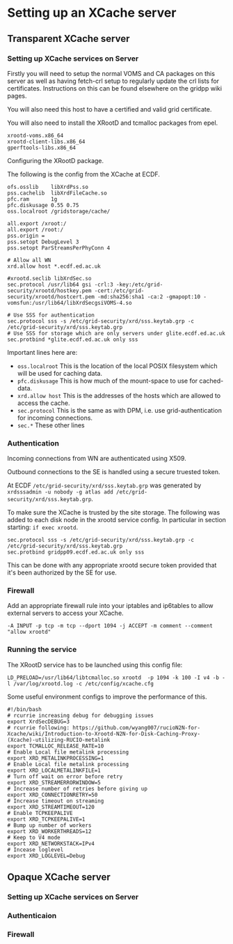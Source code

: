
# Setting up an XCache server

## Transparent XCache server

### Setting up XCache services on Server

Firstly you will need to setup the normal VOMS and CA packages on this server as well as having fetch-crl setup to regularly update the crl lists for certificates.
Instructions on this can be found elsewhere on the gridpp wiki pages.

You will also need this host to have a certified and valid grid certificate.


You will also need to install the XRootD and tcmalloc packages from epel.

```
xrootd-voms.x86_64
xrootd-client-libs.x86_64
gperftools-libs.x86_64
```


Configuring the XRootD package.

The following is the config from the XCache at ECDF.

```
ofs.osslib    libXrdPss.so
pss.cachelib  libXrdFileCache.so
pfc.ram       1g
pfc.diskusage 0.55 0.75
oss.localroot /gridstorage/cache/

all.export /xroot:/
all.export /root:/
pss.origin =
pss.setopt DebugLevel 3
pss.setopt ParStreamsPerPhyConn 4

# Allow all WN
xrd.allow host *.ecdf.ed.ac.uk

#xrootd.seclib libXrdSec.so
sec.protocol /usr/lib64 gsi -crl:3 -key:/etc/grid-security/xrootd/hostkey.pem -cert:/etc/grid-security/xrootd/hostcert.pem -md:sha256:sha1 -ca:2 -gmapopt:10 -vomsfun:/usr/lib64/libXrdSecgsiVOMS-4.so

# Use SSS for authentication
sec.protocol sss -s /etc/grid-security/xrd/sss.keytab.grp -c /etc/grid-security/xrd/sss.keytab.grp
# Use SSS for storage which are only servers under glite.ecdf.ed.ac.uk
sec.protbind *glite.ecdf.ed.ac.uk only sss
```

Important lines here are:

 * `oss.localroot` This is the location of the local POSIX filesystem which will be used for caching data.
 * `pfc.diskusage` This is how much of the mount-space to use for cached-data.
 * `xrd.allow host` This is the addresses of the hosts which are allowed to access the cache.
 * `sec.protocol` This is the same as with DPM, i.e. use grid-authentication for incoming connections.
 * `sec.*` These other lines 

### Authentication 

Incoming connections from WN are authenticated using X509.

Outbound connections to the SE is handled using a secure truested token.

At ECDF `/etc/grid-security/xrd/sss.keytab.grp` was generated by `xrdsssadmin -u nobody -g atlas add /etc/grid-security/xrd/sss.keytab.grp`.

To make sure the XCache is trusted by the site storage. The following was added to each disk node in the xrootd service config.
In particular in section starting: `if exec xrootd`.

```
sec.protocol sss -s /etc/grid-security/xrd/sss.keytab.grp -c /etc/grid-security/xrd/sss.keytab.grp
sec.protbind gridpp09.ecdf.ed.ac.uk only sss
```

This can be done with any appropriate xrootd secure token provided that it's been authorized by the SE for use.


### Firewall

Add an appropriate firewall rule into your iptables and ip6tables to allow external servers to access your XCache.

```
-A INPUT -p tcp -m tcp --dport 1094 -j ACCEPT -m comment --comment "allow xrootd"
```


### Running the service

The XRootD service has to be launched using this config file:

`LD_PRELOAD=/usr/lib64/libtcmalloc.so xrootd  -p 1094 -k 100 -I v4 -b -l /var/log/xrootd.log -c /etc/config/xcache.cfg`

Some useful environment configs to improve the performance of this.

```
#!/bin/bash
# rcurrie increasing debug for debugging issues
export XrdSecDEBUG=3
# rcurrie following: https://github.com/wyang007/rucioN2N-for-Xcache/wiki/Introduction-to-Xrootd-N2N-for-Disk-Caching-Proxy-(Xcache)-utilizing-RUCIO-metalink
export TCMALLOC_RELEASE_RATE=10
# Enable Local file metalink processing
export XRD_METALINKPROCESSING=1
# Enable Local file metalink processing
export XRD_LOCALMETALINKFILE=1
# Turn off wait on error before retry
export XRD_STREAMERRORWINDOW=5
# Increase number of retries before giving up
export XRD_CONNECTIONRETRY=50
# Increase timeout on streaming
export XRD_STREAMTIMEOUT=120
# Enable TCPKEEPALIVE
export XRD_TCPKEEPALIVE=1
# Bump up number of workers
export XRD_WORKERTHREADS=12
# Keep to V4 mode
export XRD_NETWORKSTACK=IPv4
# Incease loglevel
export XRD_LOGLEVEL=Debug
```


## Opaque XCache server


### Setting up XCache services on Server


### Authenticaion


### Firewall



